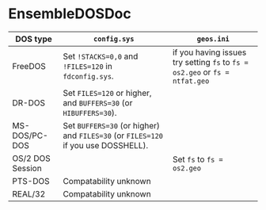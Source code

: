 # EnsembleDOSDoc
| DOS type    | `config.sys` | `geos.ini`
| -------- | ------- | ------- |
| FreeDOS  | Set `!STACKS=0,0` and `!FILES=120` in `fdconfig.sys`. | if you having issues try setting `fs` to `fs = os2.geo` or `fs = ntfat.geo` |
| DR-DOS | Set `FILES=120` or higher, and `BUFFERS=30` (or `HIBUFFERS=30`). | |
| MS-DOS/PC-DOS    |  Set `BUFFERS=30` (or higher) and `FILES=30` (or `FILES=120` if you use DOSSHELL). | |
| OS/2 DOS Session | | Set `fs` to `fs = os2.geo`
| PTS-DOS | Compatability unknown | |
| REAL/32 | Compatability unknown | |
